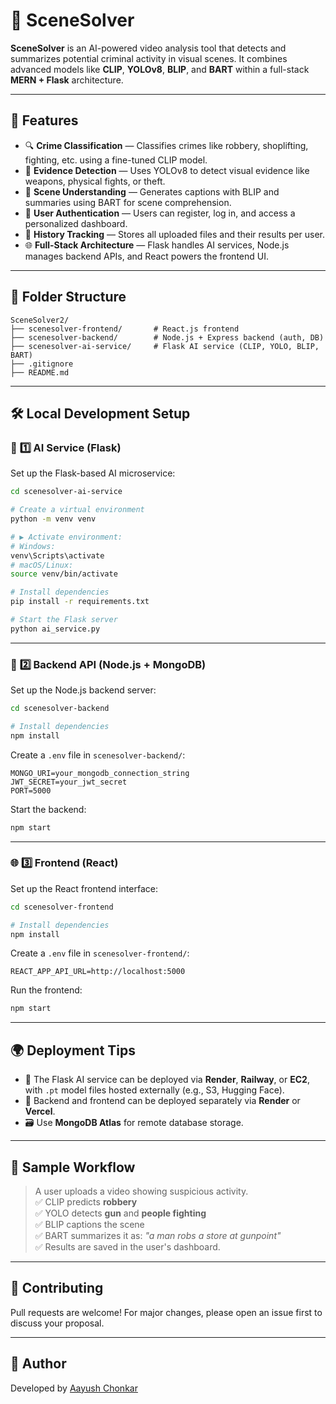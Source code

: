 # 🧠 SceneSolver

**SceneSolver** is an AI-powered video analysis tool that detects and summarizes potential criminal activity in visual scenes. It combines advanced models like **CLIP**, **YOLOv8**, **BLIP**, and **BART** within a full-stack **MERN + Flask** architecture.

---

## 🚀 Features

- 🔍 **Crime Classification** — Classifies crimes like robbery, shoplifting, fighting, etc. using a fine-tuned CLIP model.
- 🧾 **Evidence Detection** — Uses YOLOv8 to detect visual evidence like weapons, physical fights, or theft.
- 🧠 **Scene Understanding** — Generates captions with BLIP and summaries using BART for scene comprehension.
- 👤 **User Authentication** — Users can register, log in, and access a personalized dashboard.
- 📜 **History Tracking** — Stores all uploaded files and their results per user.
- 🌐 **Full-Stack Architecture** — Flask handles AI services, Node.js manages backend APIs, and React powers the frontend UI.

---

## 📁 Folder Structure

```
SceneSolver2/
├── scenesolver-frontend/       # React.js frontend
├── scenesolver-backend/        # Node.js + Express backend (auth, DB)
├── scenesolver-ai-service/     # Flask AI service (CLIP, YOLO, BLIP, BART)
├── .gitignore
├── README.md
```

---

## 🛠️ Local Development Setup

### 🧠 **1️⃣ AI Service (Flask)**

Set up the Flask-based AI microservice:

```bash
cd scenesolver-ai-service

# Create a virtual environment
python -m venv venv

# ▶ Activate environment:
# Windows:
venv\Scripts\activate
# macOS/Linux:
source venv/bin/activate

# Install dependencies
pip install -r requirements.txt

# Start the Flask server
python ai_service.py
```

---

### 🧾 **2️⃣ Backend API (Node.js + MongoDB)**

Set up the Node.js backend server:

```bash
cd scenesolver-backend

# Install dependencies
npm install
```

Create a `.env` file in `scenesolver-backend/`:

```env
MONGO_URI=your_mongodb_connection_string
JWT_SECRET=your_jwt_secret
PORT=5000
```

Start the backend:

```bash
npm start
```

---

### 🌐 **3️⃣ Frontend (React)**

Set up the React frontend interface:

```bash
cd scenesolver-frontend

# Install dependencies
npm install
```

Create a `.env` file in `scenesolver-frontend/`:

```env
REACT_APP_API_URL=http://localhost:5000
```

Run the frontend:

```bash
npm start
```

---

## 🌍 Deployment Tips

- 🧠 The Flask AI service can be deployed via **Render**, **Railway**, or **EC2**, with `.pt` model files hosted externally (e.g., S3, Hugging Face).
- 🧾 Backend and frontend can be deployed separately via **Render** or **Vercel**.
- 🗃️ Use **MongoDB Atlas** for remote database storage.

---

## 🧪 Sample Workflow

> A user uploads a video showing suspicious activity.  
> ✅ CLIP predicts **robbery**  
> ✅ YOLO detects **gun** and **people fighting**  
> ✅ BLIP captions the scene  
> ✅ BART summarizes it as: _"a man robs a store at gunpoint"_  
> ✅ Results are saved in the user's dashboard.

---

## 🤝 Contributing

Pull requests are welcome! For major changes, please open an issue first to discuss your proposal.


---

## 👋 Author

Developed by [Aayush Chonkar](https://github.com/codespeed24)
